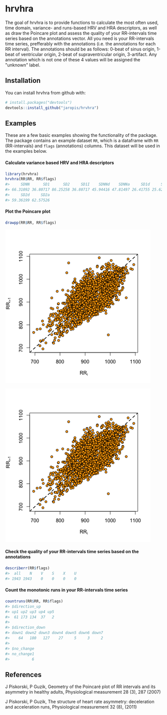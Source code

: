 
<!-- README.md is generated from README.Rmd. Please edit that file -->
hrvhra
======

The goal of hrvhra is to provide functions to calculate the most often used, time domain, variance- and runs-based HRV and HRA descriptors, as well as draw the Poincare plot and assess the quality of your RR-intervals time series based on the annotations vector. All you need is your RR-intervals time series, prefferably with the annotations (i.e. the annotations for each RR interval). The annotations should be as follows: 0-beat of sinus origin, 1-beat of ventricular origin, 2-beat of supraventricular origin, 3-artifact. Any annotation which is not one of these 4 values will be assigned the "unknown" label.

Installation
------------

You can install hrvhra from github with:

``` r
# install.packages("devtools")
devtools::install_github("jaropis/hrvhra")
```

Examples
--------

These are a few basic examples showing the functionality of the package. The package contains an example dataset `RR`, which is a dataframe with `RR` (RR-intervals) and `flags` (annotations) columns. This dataset will be used in the examples below.

#### Calculate variance based HRV and HRA descriptors

``` r
library(hrvhra)
hrvhra(RR$RR, RR$flags)
#>     SDNN      SD1      SD2     SD1I    SDNNd    SDNNa     SD1d     SD1a 
#> 66.31092 36.80717 86.25258 36.80717 45.94416 47.81497 26.41755 25.62968 
#>     SD2d     SD2a 
#> 59.36199 62.57526
```

#### Plot the Poincare plot

``` r
drawpp(RR$RR, RR$flags)
```

![](README-example2-1.png)

<img src="README_image.png" width="467" />

#### Check the quality of your RR-intervals time series based on the annotations

``` r
describerr(RR$flags)
#>  all    N    V    S    X    U 
#> 1943 1943    0    0    0    0
```

#### Count the monotonic runs in your RR-intervals time series

``` r
countruns(RR$RR, RR$flags)
#> $direction_up
#> up1 up2 up3 up4 up5 
#>  61 173 134  37   2 
#> 
#> $direction_down
#> down1 down2 down3 down4 down5 down6 down7 
#>    64   180   127    27     5     3     2 
#> 
#> $no_change
#> no_change1 
#>          6
```

References
----------

J Piskorski, P Guzik, Geometry of the Poincaré plot of RR intervals and its asymmetry in healthy adults, Physiological measurement 28 (3), 287 (2007)

J Piskorski, P Guzik, The structure of heart rate asymmetry: deceleration and acceleration runs, Physiological measurement 32 (8), (2011)
